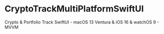 # CryptoTrackMultiPlatformSwiftUI
Crypto &amp; Portfolio Track SwiftUI - macOS 13 Ventura &amp; iOS 16 &amp; watchOS 9 - MVVM
